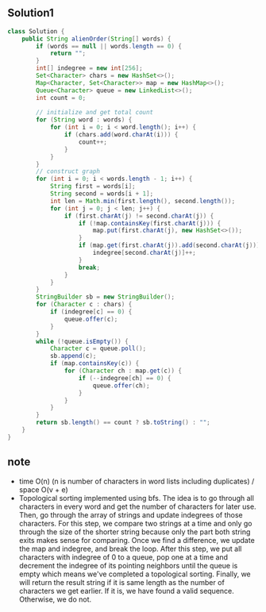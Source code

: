 ## Solution1
``` java
class Solution {
    public String alienOrder(String[] words) {
        if (words == null || words.length == 0) {
            return "";
        }
        int[] indegree = new int[256];
        Set<Character> chars = new HashSet<>();
        Map<Character, Set<Character>> map = new HashMap<>();
        Queue<Character> queue = new LinkedList<>();
        int count = 0;
        
        // initialize and get total count
        for (String word : words) {
            for (int i = 0; i < word.length(); i++) {
                if (chars.add(word.charAt(i))) {
                    count++;
                }
            }
        }
        // construct graph
        for (int i = 0; i < words.length - 1; i++) {
            String first = words[i];
            String second = words[i + 1];
            int len = Math.min(first.length(), second.length());
            for (int j = 0; j < len; j++) {
                if (first.charAt(j) != second.charAt(j)) {
                    if (!map.containsKey(first.charAt(j))) {
                        map.put(first.charAt(j), new HashSet<>());
                    }
                    if (map.get(first.charAt(j)).add(second.charAt(j))) {
                        indegree[second.charAt(j)]++;
                    }
                    break;
                }
            }
        }
        StringBuilder sb = new StringBuilder();
        for (Character c : chars) {
            if (indegree[c] == 0) {
                queue.offer(c);
            }
        }
        while (!queue.isEmpty()) {
            Character c = queue.poll();
            sb.append(c);
            if (map.containsKey(c)) {
                for (Character ch : map.get(c)) {
                    if (--indegree[ch] == 0) {
                        queue.offer(ch);
                    }
                }
            }
        }
        return sb.length() == count ? sb.toString() : "";
    }
}
```

## note
* time O(n) (n is number of characters in word lists including duplicates) / space O(v + e)
* Topological sorting implemented using bfs. The idea is to go through all characters in every word and get the number of characters for later use. Then, go through the array of strings and update indegrees of those characters. For this step, we compare two strings at a time and only go through the size of the shorter string because only the part both string exits makes sense for comparing. Once we find a difference, we update the map and indegree, and break the loop. After this step, we put all characters with indegree of 0 to a queue, pop one at a time and decrement the indegree of its pointing neighbors until the queue is empty which means we've completed a topological sorting. Finally, we will return the result string if it is same length as the number of characters we get earlier. If it is, we have found a valid sequence. Otherwise, we do not.
